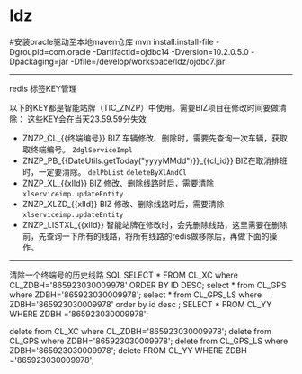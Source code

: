 # ldz
#安装oracle驱动至本地maven仓库
mvn install:install-file -DgroupId=com.oracle -DartifactId=ojdbc14 -Dversion=10.2.0.5.0 -Dpackaging=jar -Dfile=/develop/workspace/ldz/ojdbc7.jar


-----------
redis 标签KEY管理

以下的KEY都是智能站牌（TIC_ZNZP）中使用。需要BIZ项目在修改时间要做清除： 
这些KEY会在当天23.59.59分失效
- ZNZP_CL_{{终端编号}}   BIZ 车辆修改、删除时，需要先查询一次车辆，获取取终端编号。    `ZdglServiceImpl `
- ZNZP_PB_{{DateUtils.getToday("yyyyMMdd")}}_{{cl_id}}   BIZ在取消排班时，一定要清除。 `delPbList`  `deleteByXlAndCl`
- ZNZP_XL_{{xlId}}           BIZ 修改、删除线路时后，需要清除     `xlserviceimp.updateEntity`  
- ZNZP_XLZD_{{xlId}}         BIZ 修改、删除线路时后，需要清除     `xlserviceimp.updateEntity`  
- ZNZP_LISTXL_{{xlId}}   智能站牌在修改时，会先删除线路，这里需要在删除前，先查询一下所有的线路，将所有线路的redis做移除后，再做下面的操作。


---------
清除一个终端号的历史线路 SQL 
SELECT * FROM CL_XC where CL_ZDBH='865923030009978' ORDER BY ID DESC;
select * from CL_GPS where ZDBH='865923030009978';
select * from CL_GPS_LS where ZDBH='865923030009978' order by id desc ;
SELECT * FROM CL_YY WHERE ZDBH ='865923030009978';

delete from CL_XC where CL_ZDBH='865923030009978';
delete from CL_GPS where ZDBH='865923030009978';
delete from CL_GPS_LS where ZDBH='865923030009978';
delete FROM CL_YY WHERE ZDBH ='865923030009978';